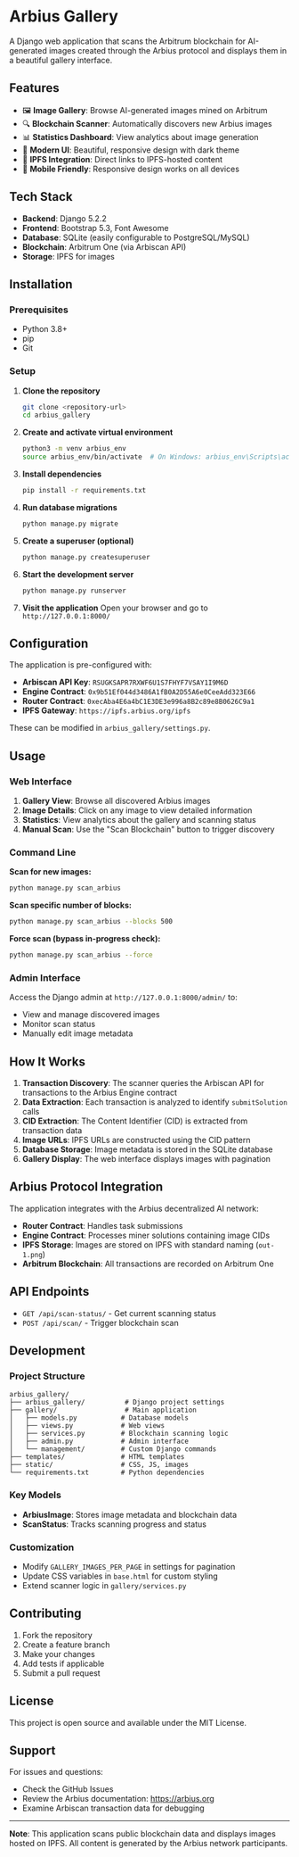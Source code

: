 # Arbius Gallery

A Django web application that scans the Arbitrum blockchain for AI-generated images created through the Arbius protocol and displays them in a beautiful gallery interface.

## Features

- 🖼️ **Image Gallery**: Browse AI-generated images mined on Arbitrum
- 🔍 **Blockchain Scanner**: Automatically discovers new Arbius images
- 📊 **Statistics Dashboard**: View analytics about image generation
- 🎨 **Modern UI**: Beautiful, responsive design with dark theme
- 🔗 **IPFS Integration**: Direct links to IPFS-hosted content
- 📱 **Mobile Friendly**: Responsive design works on all devices

## Tech Stack

- **Backend**: Django 5.2.2
- **Frontend**: Bootstrap 5.3, Font Awesome
- **Database**: SQLite (easily configurable to PostgreSQL/MySQL)
- **Blockchain**: Arbitrum One (via Arbiscan API)
- **Storage**: IPFS for images

## Installation

### Prerequisites

- Python 3.8+
- pip
- Git

### Setup

1. **Clone the repository**
   ```bash
   git clone <repository-url>
   cd arbius_gallery
   ```

2. **Create and activate virtual environment**
   ```bash
   python3 -m venv arbius_env
   source arbius_env/bin/activate  # On Windows: arbius_env\Scripts\activate
   ```

3. **Install dependencies**
   ```bash
   pip install -r requirements.txt
   ```

4. **Run database migrations**
   ```bash
   python manage.py migrate
   ```

5. **Create a superuser (optional)**
   ```bash
   python manage.py createsuperuser
   ```

6. **Start the development server**
   ```bash
   python manage.py runserver
   ```

7. **Visit the application**
   Open your browser and go to `http://127.0.0.1:8000/`

## Configuration

The application is pre-configured with:

- **Arbiscan API Key**: `RSUGKSAPR7RXWF6U1S7FHYF7VSAY1I9M6D`
- **Engine Contract**: `0x9b51Ef044d3486A1fB0A2D55A6e0CeeAdd323E66`
- **Router Contract**: `0xecAba4E6a4bC1E3DE3e996a8B2c89e8B0626C9a1`
- **IPFS Gateway**: `https://ipfs.arbius.org/ipfs`

These can be modified in `arbius_gallery/settings.py`.

## Usage

### Web Interface

1. **Gallery View**: Browse all discovered Arbius images
2. **Image Details**: Click on any image to view detailed information
3. **Statistics**: View analytics about the gallery and scanning status
4. **Manual Scan**: Use the "Scan Blockchain" button to trigger discovery

### Command Line

**Scan for new images:**
```bash
python manage.py scan_arbius
```

**Scan specific number of blocks:**
```bash
python manage.py scan_arbius --blocks 500
```

**Force scan (bypass in-progress check):**
```bash
python manage.py scan_arbius --force
```

### Admin Interface

Access the Django admin at `http://127.0.0.1:8000/admin/` to:
- View and manage discovered images
- Monitor scan status
- Manually edit image metadata

## How It Works

1. **Transaction Discovery**: The scanner queries the Arbiscan API for transactions to the Arbius Engine contract
2. **Data Extraction**: Each transaction is analyzed to identify `submitSolution` calls
3. **CID Extraction**: The Content Identifier (CID) is extracted from transaction data
4. **Image URLs**: IPFS URLs are constructed using the CID pattern
5. **Database Storage**: Image metadata is stored in the SQLite database
6. **Gallery Display**: The web interface displays images with pagination

## Arbius Protocol Integration

The application integrates with the Arbius decentralized AI network:

- **Router Contract**: Handles task submissions
- **Engine Contract**: Processes miner solutions containing image CIDs
- **IPFS Storage**: Images are stored on IPFS with standard naming (`out-1.png`)
- **Arbitrum Blockchain**: All transactions are recorded on Arbitrum One

## API Endpoints

- `GET /api/scan-status/` - Get current scanning status
- `POST /api/scan/` - Trigger blockchain scan

## Development

### Project Structure

```
arbius_gallery/
├── arbius_gallery/          # Django project settings
├── gallery/                 # Main application
│   ├── models.py           # Database models
│   ├── views.py            # Web views
│   ├── services.py         # Blockchain scanning logic
│   ├── admin.py            # Admin interface
│   └── management/         # Custom Django commands
├── templates/              # HTML templates
├── static/                 # CSS, JS, images
└── requirements.txt        # Python dependencies
```

### Key Models

- **ArbiusImage**: Stores image metadata and blockchain data
- **ScanStatus**: Tracks scanning progress and status

### Customization

- Modify `GALLERY_IMAGES_PER_PAGE` in settings for pagination
- Update CSS variables in `base.html` for custom styling
- Extend scanner logic in `gallery/services.py`

## Contributing

1. Fork the repository
2. Create a feature branch
3. Make your changes
4. Add tests if applicable
5. Submit a pull request

## License

This project is open source and available under the MIT License.

## Support

For issues and questions:
- Check the GitHub Issues
- Review the Arbius documentation: https://arbius.org
- Examine Arbiscan transaction data for debugging

---

**Note**: This application scans public blockchain data and displays images hosted on IPFS. All content is generated by the Arbius network participants. 